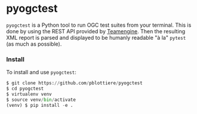 # pyogctest

`pyogctest` is a Python tool to run OGC test suites from your terminal. This is
done by using the REST API provided by
[Teamengine](http://opengeospatial.github.io/teamengine/#). Then the resulting
XML report is parsed and displayed to be humanly readable "à la" `pytest` (as
much as possible).

### Install

To install and use `pyogctest`:

```` python
$ git clone https://github.com/pblottiere/pyogctest
$ cd pyogctest
$ virtualenv venv
$ source venv/bin/activate
(venv) $ pip install -e .
````
